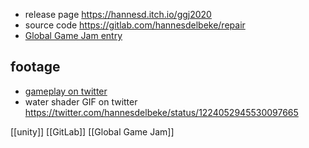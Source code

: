 - release page https://hannesd.itch.io/ggj2020
- source code https://gitlab.com/hannesdelbeke/repair
- [Global Game Jam entry](https://v3.globalgamejam.org/2020/games/paddle-or-die-0) 
## footage
- [gameplay on twitter](https://twitter.com/i/status/1224050361335414784) 
- water shader GIF on twitter https://twitter.com/hannesdelbeke/status/1224052945530097665

[[unity]] [[GitLab]] [[Global Game Jam]]